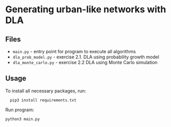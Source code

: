 # Generating urban-like networks with DLA

## Files
- `main.py` - entry point for program to execute all algorithms
- `dla_prob_model.py` - exercise 2.1. DLA using probability growth model
- `dla_monte_carlo.py` - exercise 2.2 DLA using Monte Carlo simulation

## Usage
To install all necessary packages, run:
```
  pip3 install requirements.txt
```

Run program:
```
python3 main.py
```
